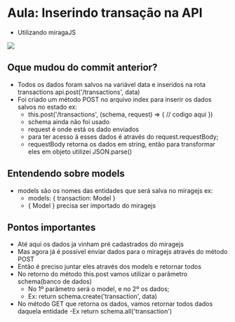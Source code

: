 # Aula: Inserindo transação na API
* Utilizando miragaJS

![](https://imgur.com/J7KSwML.png)

## Oque mudou do commit anterior?
* Todos os dados foram salvos na variável data e inseridos na rota transactions api.post('/transactions', data)
* Foi criado um método POST no arquivo index para inserir os dados salvos no estado ex:
  - this.post('/transactions', (schema, request) => {
    // codigo aqui
  })
  - schema ainda não foi usado
  - request é onde está os dado enviados 
  - para ter acesso á esses dados é através do request.requestBody;
  - requestBody retorna os dados em string, então para transformar eles em objeto utilizei JSON.parse()

## Entendendo sobre models
* models são os nomes das entidades que será salva no miragejs ex: 
  - models: {
    transaction: Model
  }
  - { Model } precisa ser importado do miragejs  

## Pontos importantes
* Até aqui os dados ja vinham pré cadastrados do miragejs
* Mas agora já é possível enviar dados para o miragejs através do método POST
* Então é preciso juntar eles através dos models e retornar todos
* No retorno do método this.post vamos utilizar o parâmetro schema(banco de dados)
  - No 1º parâmetro será o model, e no 2º os dados;
  - Ex: return schema.create('transaction', data)
* No método GET que retorna os dados, vamos retornar todos dados daquela entidade
  -Ex return schema.all('transaction')
